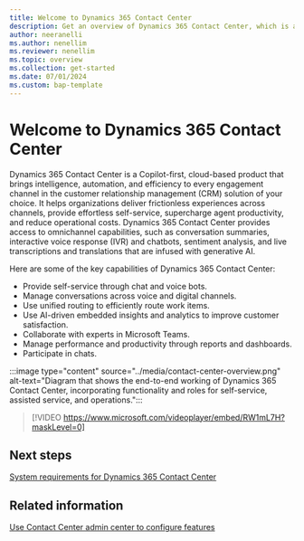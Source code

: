 ```yaml
---
title: Welcome to Dynamics 365 Contact Center
description: Get an overview of Dynamics 365 Contact Center, which is a Copilot-first, cloud-based contact center.
author: neeranelli
ms.author: nenellim
ms.reviewer: nenellim
ms.topic: overview
ms.collection: get-started
ms.date: 07/01/2024
ms.custom: bap-template
---
```


# Welcome to Dynamics 365 Contact Center

Dynamics 365 Contact Center is a Copilot-first, cloud-based product that brings intelligence, automation, and efficiency to every engagement channel in the customer relationship management (CRM) solution of your choice. It helps organizations deliver frictionless experiences across channels, provide effortless self-service, supercharge agent productivity, and reduce operational costs. Dynamics 365 Contact Center provides access to omnichannel capabilities, such as conversation summaries, interactive voice response (IVR) and chatbots, sentiment analysis, and live transcriptions and translations that are infused with generative AI.

Here are some of the key capabilities of Dynamics 365 Contact Center:

- Provide self-service through chat and voice bots.
- Manage conversations across voice and digital channels.
- Use unified routing to efficiently route work items.
- Use AI-driven embedded insights and analytics to improve customer satisfaction.
- Collaborate with experts in Microsoft Teams.
- Manage performance and productivity through reports and dashboards.
- Participate in chats.

:::image type="content" source="../media/contact-center-overview.png" alt-text="Diagram that shows the end-to-end working of Dynamics 365 Contact Center, incorporating functionality and roles for self-service, assisted service, and operations.":::

> [!VIDEO https://www.microsoft.com/videoplayer/embed/RW1mL7H?maskLevel=0]

## Next steps

[System requirements for Dynamics 365 Contact Center](system-requirements-contact-center.md)

## Related information

[Use Contact Center admin center to configure features](../administer/cc-admin-center.md)
